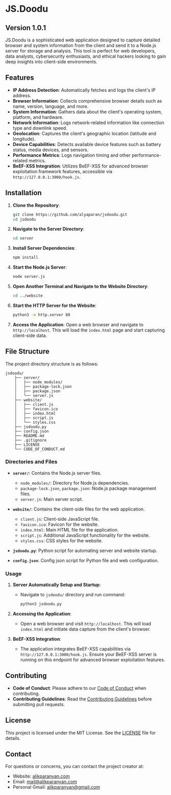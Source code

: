 # JS.Doodu

## Version 1.0.1

JS.Doodu is a sophisticated web application designed to capture detailed browser and system information from the client and send it to a Node.js server for storage and analysis. This tool is perfect for web developers, data analysts, cybersecurity enthusiasts, and ethical hackers looking to gain deep insights into client-side environments.

## Features

- **IP Address Detection**: Automatically fetches and logs the client's IP address.
- **Browser Information**: Collects comprehensive browser details such as name, version, language, and more.
- **System Information**: Gathers data about the client's operating system, platform, and hardware.
- **Network Information**: Logs network-related information like connection type and downlink speed.
- **Geolocation**: Captures the client's geographic location (latitude and longitude).
- **Device Capabilities**: Detects available device features such as battery status, media devices, and sensors.
- **Performance Metrics**: Logs navigation timing and other performance-related metrics.
- **BeEF-XSS Integration**: Utilizes BeEF-XSS for advanced browser exploitation framework features, accessible via `http://127.0.0.1:3000/hook.js`.

## Installation

1. **Clone the Repository**:
    ```sh
    git clone https://github.com/alyaparan/jsdoodu.git
    cd jsdoodu
    ```

2. **Navigate to the Server Directory**:
    ```sh
    cd server
    ```

3. **Install Server Dependencies**:
    ```sh
    npm install
    ```

4. **Start the Node.js Server**:
    ```sh
    node server.js
    ```

5. **Open Another Terminal and Navigate to the Website Directory**:
    ```sh
    cd ../website
    ```

6. **Start the HTTP Server for the Website**:
    ```sh
    python3 -m http.server 80
    ```

7. **Access the Application**:
   Open a web browser and navigate to `http://localhost`. This will load the `index.html` page and start capturing client-side data.

## File Structure

The project directory structure is as follows:

    jsdoodu/
        ├── server/
        │   ├── node_modules/
        │   ├── package-lock.json
        │   ├── package.json
        │   └── server.js
        ├── website/
        │   ├── client.js
        │   ├── favicon.ico
        │   ├── index.html
        │   ├── script.js
        │   └── styles.css
        ├── jsdoodu.py
        ├── config.json
        ├── README.md
        ├── .gitignore
        ├── LICENSE
        └── CODE_OF_CONDUCT.md

### Directories and Files

- **`server/`**: Contains the Node.js server files.
  - `node_modules/`: Directory for Node.js dependencies.
  - `package-lock.json`, `package.json`: Node.js package management files.
  - `server.js`: Main server script.

- **`website/`**: Contains the client-side files for the web application.
  - `client.js`: Client-side JavaScript file.
  - `favicon.ico`: Favicon for the website.
  - `index.html`: Main HTML file for the application.
  - `script.js`: Additional JavaScript functionality for the website.
  - `styles.css`: CSS styles for the website.

- **`jsdoodu.py`**: Python script for automating server and website startup.
- **`config.json`**: Config json script for Python file and web configuration.

### Usage

1. **Server Automatically Setup and Startup**:
   - Navigate to `jsdoodu/` directory and run command:
     ```sh
     python3 jsdoodu.py
     ```

3. **Accessing the Application**:
   - Open a web browser and visit `http://localhost`. This will load `index.html` and initiate data capture from the client's browser.

4. **BeEF-XSS Integration**:
   - The application integrates BeEF-XSS capabilities via `http://127.0.0.1:3000/hook.js`. Ensure your BeEF-XSS server is running on this endpoint for advanced browser exploitation features.

## Contributing

- **Code of Conduct**: Please adhere to our [Code of Conduct](CODE_OF_CONDUCT.md) when contributing.
- **Contributing Guidelines**: Read the [Contributing Guidelines](CONTRIBUTING.md) before submitting pull requests.

## License

This project is licensed under the MIT License. See the [LICENSE](LICENSE) file for details.

## Contact

For questions or concerns, you can contact the project creator at:
- Website: [alikparanyan.com](http://www.alikparanyan.com)
- Email: [mail@alikparanyan.com](mailto:mail@alikparanyan.com)
- Personal Gmail: [alikparanyan@gmail.com](mailto:alikparanyan@gmail.com)
